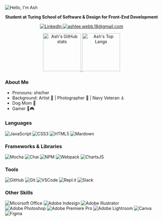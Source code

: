 ![Hello, I'm Ash](https://64.media.tumblr.com/4bc0b51a1f617b7394af8209ddaa8c08/769d452331203517-f9/s2048x3072/ba0357e12ab838f63050cd21ec49780d272ab98e.png)


<p align="center"><b>Student at Turing School of Software & Design for Front-End Development</b></p>



<div align='center'>

  <a href="https://www.linkedin.com/in/ashlee-webb-0b592199/">![LinkedIn](https://img.shields.io/badge/linkedin-%230077B5.svg?&style=for-the-badge&logo=linkedin&logoColor=white)
  </a>
  <a href="mailto:ashlee.webb.18@gmail.com">
    ![ashlee.webb.18@gmail.com](https://img.shields.io/badge/Gmail-D14836?style=for-the-badge&logo=gmail&logoColor=white)        
  </a>
  
</div>

<div align="center">
  <a href="https://github.com/ashleeawebb/github-readme-stats">
    <img alt="Ash's GitHub stats" height="125em" src="https://github-readme-stats.vercel.app/api?username=ashleeawebb&theme=gotham&show_icons=true" />
  </a>
  <a href="https://github.com/ashleeawebb/github-readme-stats">
    <img alt="Ash's Top Langs" height="125em" src="https://github-readme-stats.vercel.app/api/top-langs/?username=ashleeawebb&theme=gotham&layout=compact" />
  </a>
</div>

<div align="left">

### About Me
- Pronouns: she/her
- Background: Artist 🎨 | Photographer 📸 | Navy Veteran ⚓️
- Dog Mom 🐾
- Gamer 👾🎮

### Languages

<div>
  <img alt="JavaScript" src="https://img.shields.io/badge/javascript%20-%23323330.svg?&style=for-the-badge&logo=javascript&logoColor=%23F7DF1E"/>
  <img alt="CSS3" src="https://img.shields.io/badge/css3%20-%231572B6.svg?&style=for-the-badge&logo=css3&logoColor=white"/>
  <img alt="HTML5" src="https://img.shields.io/badge/html5%20-%23E34F26.svg?&style=for-the-badge&logo=html5&logoColor=white"/>
  <img alt="Mardown" src="https://img.shields.io/badge/Markdown-000000?style=for-the-badge&logo=markdown&logoColor=white"/>
</div>

### Frameworks & Libraries

<div> 
  <img alt="Mocha" src="https://img.shields.io/badge/Mocha-8D6748?style=for-the-badge&logo=Mocha&logoColor=white"/>
  <img alt="Chai" src="https://img.shields.io/badge/Chai-A30701?style=for-the-badge&logo=chai&logoColor=white"/>
  <img alt="NPM" src="https://img.shields.io/badge/npm-CB3837?style=for-the-badge&logo=npm&logoColor=white"/>
  <img alt="Webpack" src="https://img.shields.io/badge/webpack-%238DD6F9.svg?style=for-the-badge&logo=webpack&logoColor=black"/>
  <img alt="ChartsJS" src="https://img.shields.io/badge/chart.js-F5788D.svg?style=for-the-badge&logo=chart.js&logoColor=white"/>
</div> 

 ### Tools

<div>
  <img alt="GitHub" src="https://img.shields.io/badge/github-181717.svg?style=for-the-badge&logo=github&logoColor=white"/>
  <img alt="Git" src="https://img.shields.io/badge/git-F05032.svg?style=for-the-badge&logo=git&logoColor=white" alt="Git badge"/>
  <img alt="VSCode" src="https://img.shields.io/badge/VS_Code-007ACC?style=for-the-badge&logo=visual%20studio%20code&logoColor=white"/>
  <img alt="Repl.it" src="https://img.shields.io/badge/Repl.it-%230D101E.svg?style=for-the-badge&logo=replit&logoColor=white"/>
  <img alt="Slack" src="https://img.shields.io/badge/Slack-4A154B.svg?&style=for-the-badge&logo=slack&logoColor=white"/>
</div>  

### Other Skills 

<div>
  <img alt="Micorsoft Office" src="https://img.shields.io/badge/Microsoft_Office-D83B01?style=for-the-badge&logo=microsoft-office&logoColor=white"/>
  <img alt="Adobe Indesign" src="https://img.shields.io/badge/Adobe%20InDesign-EE3D8F?style=for-the-badge&logo=adobe-indesign&logoColor=white&labelColor=EE3D8F"/>
  <img alt="Adobe Illustrator" src="https://img.shields.io/badge/Adobe%20Illustrator-FF9A00?style=for-the-badge&logo=adobe-illustrator&logoColor=white&labelColor=FF9A00"/>
  <img alt="Adobe Photoshop" src="https://img.shields.io/badge/Adobe%20Photoshop-31A8FF?style=for-the-badge&logo=adobe-photoshop&logoColor=white&labelColor=2496ED"/>
  <img alt="Adobe Premiere Pro" src="https://img.shields.io/badge/Adobe%20Premiere%20Pro-9999FF?style=for-the-badge&logo=adobe-premiere-pro&logoColor=white&labelColor=9999FF"/>
  <img alt="Adobe Lightroom" src="https://img.shields.io/badge/Adobe%20Lightroom-31A8FF?style=for-the-badge&logo=adobe-lightroom&logoColor=white&labelColor=31A8FF"/>
  <img alt="Canva" src="https://img.shields.io/badge/Canva-%2300C4CC.svg?&style=for-the-badge&logo=Canva&logoColor=white"/>
  <img alt="Figma" src="https://img.shields.io/badge/Figma-F24E1E?style=for-the-badge&logo=figma&logoColor=white"/>
 </div>


<!--
**AshleeAWebb/AshleeAWebb** is a ✨ _special_ ✨ repository because its `README.md` (this file) appears on your GitHub profile.

Here are some ideas to get you started:

- 🔭 I’m currently working on ...
- 🌱 I’m currently learning ...
- 👯 I’m looking to collaborate on ...
- 🤔 I’m looking for help with ...
- 💬 Ask me about ...
- 📫 How to reach me: ...
- 😄 Pronouns: ...
- ⚡ Fun fact: ...
-->
